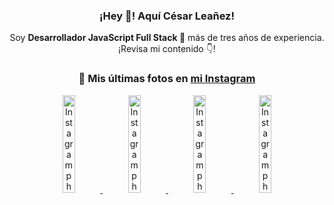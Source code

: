 <div align="center">

<h3>¡Hey 👋! Aquí César Leañez!</h3>

<p>Soy <strong>Desarrollador JavaScript Full Stack 🚀</strong> más de tres años de experiencia.<br />¡Revisa mi contenido 👇!</p>

### 📸 Mis últimas fotos en [mi Instagram](https://instagram.com/cesarsoftware.dev)


<a href='https://instagram.com/p/DIt9Oknp-PZ' target='_blank'>
  <img width='20%' src='https://instagram.fcmn2-1.fna.fbcdn.net/v/t51.2885-15/491444712_17914409433097059_55076089485466172_n.jpg?stp=dst-jpg_e35_tt6&efg=eyJ2ZW5jb2RlX3RhZyI6IkZFRUQuaW1hZ2VfdXJsZ2VuLjU1MngzNDEuc2RyLmY3NTc2MS5kZWZhdWx0X2ltYWdlIn0&_nc_ht=instagram.fcmn2-1.fna.fbcdn.net&_nc_cat=103&_nc_oc=Q6cZ2QFg8X4R1UJeEK3Bdiy4h0rXXDVwW1CTtExAMc4G6KQnx9DtxKjUboa6OVBGQTvCyd4&_nc_ohc=6g1DB-rFP1IQ7kNvwFvaeHy&_nc_gid=esMjLW3vfSehQPFKElNPKQ&edm=ACWDqb8BAAAA&ccb=7-5&ig_cache_key=MzYxNTgxNTM1ODA3ODI0Nzg5Nw%3D%3D.3-ccb7-5&oh=00_AfKQ5rVO09sWlobd_mugCu1GR39z1J_HaxcuZ4cypJyTFg&oe=683C24EB&_nc_sid=ee9879' alt='Instagram photo' />
</a>
<a href='https://instagram.com/p/DICt8_ruj1K' target='_blank'>
  <img width='20%' src='https://instagram.fcmn2-1.fna.fbcdn.net/v/t51.2885-15/487811720_2261442050918393_7784971145546330846_n.jpg?stp=dst-jpg_e15_tt6&efg=eyJ2ZW5jb2RlX3RhZyI6IkNMSVBTLmltYWdlX3VybGdlbi42NDB4MTE1Ni5zZHIuZjcxODc4LmRlZmF1bHRfY292ZXJfZnJhbWUifQ&_nc_ht=instagram.fcmn2-1.fna.fbcdn.net&_nc_cat=105&_nc_oc=Q6cZ2QFg8X4R1UJeEK3Bdiy4h0rXXDVwW1CTtExAMc4G6KQnx9DtxKjUboa6OVBGQTvCyd4&_nc_ohc=SRPq5q27XK4Q7kNvwEfJu9w&_nc_gid=esMjLW3vfSehQPFKElNPKQ&edm=ACWDqb8BAAAA&ccb=7-5&ig_cache_key=MzYwMzY0NDc1NTQ5MDc4MjUzOA%3D%3D.3-ccb7-5&oh=00_AfK6ZUcr3MRK5BhkexhR_Jl-GTkasrdLVcgN5bKR2E3dUQ&oe=683C17E1&_nc_sid=ee9879' alt='Instagram photo' />
</a>
<a href='https://instagram.com/p/DIAOH7MuTdG' target='_blank'>
  <img width='20%' src='https://instagram.fcmn3-2.fna.fbcdn.net/v/t51.2885-15/487701094_964176539225257_203758693226461245_n.jpg?stp=dst-jpg_e15_tt6&efg=eyJ2ZW5jb2RlX3RhZyI6IkNMSVBTLmltYWdlX3VybGdlbi42NDB4MTE1Ni5zZHIuZjcxODc4LmRlZmF1bHRfY292ZXJfZnJhbWUifQ&_nc_ht=instagram.fcmn3-2.fna.fbcdn.net&_nc_cat=101&_nc_oc=Q6cZ2QFg8X4R1UJeEK3Bdiy4h0rXXDVwW1CTtExAMc4G6KQnx9DtxKjUboa6OVBGQTvCyd4&_nc_ohc=GzFZlFvGrlQQ7kNvwG66IIs&_nc_gid=esMjLW3vfSehQPFKElNPKQ&edm=ACWDqb8BAAAA&ccb=7-5&ig_cache_key=MzYwMjk0MTgxOTE0ODEyMTkyNg%3D%3D.3-ccb7-5&oh=00_AfI1DwMmwMoh7RUHtCRGhceIS2oX8_OCT3pPUK3j7XhvkQ&oe=683C2998&_nc_sid=ee9879' alt='Instagram photo' />
</a>
<a href='https://instagram.com/p/DHtKENeumyc' target='_blank'>
  <img width='20%' src='https://instagram.fcmn2-2.fna.fbcdn.net/v/t51.2885-15/486620439_1373071664043671_6215675251976925620_n.jpg?stp=dst-jpg_e15_tt6&efg=eyJ2ZW5jb2RlX3RhZyI6IkNMSVBTLmltYWdlX3VybGdlbi42NDB4MTE0Ni5zZHIuZjcxODc4LmRlZmF1bHRfY292ZXJfZnJhbWUifQ&_nc_ht=instagram.fcmn2-2.fna.fbcdn.net&_nc_cat=111&_nc_oc=Q6cZ2QFg8X4R1UJeEK3Bdiy4h0rXXDVwW1CTtExAMc4G6KQnx9DtxKjUboa6OVBGQTvCyd4&_nc_ohc=O1Lnk3g2LagQ7kNvwFWzs08&_nc_gid=esMjLW3vfSehQPFKElNPKQ&edm=ACWDqb8BAAAA&ccb=7-5&ig_cache_key=MzU5NzU3NTk0NzE1NjA5MDAxMg%3D%3D.3-ccb7-5&oh=00_AfIhqGK9UaFc_4m23BJvGOPRLMGzI1krLCrg4sOS7x6FgA&oe=683C3F24&_nc_sid=ee9879' alt='Instagram photo' />
</a>

</div>
